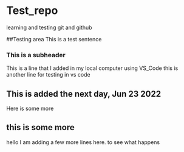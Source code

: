 # Test_repo
learning and testing git and github

##Testing area 
This is a test sentence
### This is a subheader 
This is a line that I added in my local computer using VS_Code
this is another line for testing in vs code 

## This is added the next day, Jun 23 2022 
Here is some more

## this is some more 
hello I am adding a few more lines here. to see what happens
